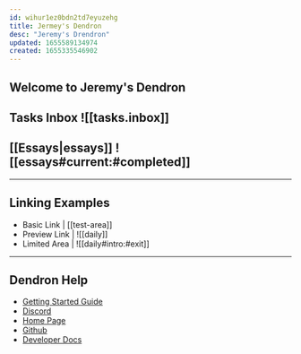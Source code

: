 ```yaml
---
id: wihur1ez0bdn2td7eyuzehg
title: Jermey's Dendron
desc: "Jeremy's Drendron"
updated: 1655589134974
created: 1655335546902
---
```


## Welcome to Jeremy's Dendron

## Tasks Inbox ![[tasks.inbox]]

## [[Essays|essays]] ![[essays#current:#completed]]

---

## Linking Examples

- Basic Link | [[test-area]]
- Preview Link | ![[daily]]
- Limited Area | ![[daily#intro:#exit]]

---

## Dendron Help

- [Getting Started Guide](https://link.dendron.so/6b25)
- [Discord](https://link.dendron.so/6b23)
- [Home Page](https://wiki.dendron.so/)
- [Github](https://link.dendron.so/6b24)
- [Developer Docs](https://docs.dendron.so/)
